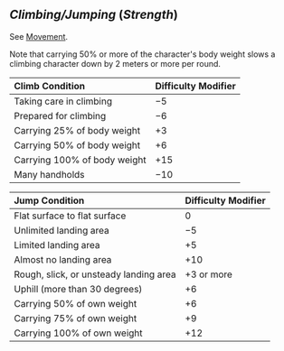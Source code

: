 ## *Climbing/Jumping* (*Strength*)

See [Movement](../movement.md).

Note that carrying 50% or more of the character's body weight slows a climbing character down by 2 meters or more per
round.

| Climb Condition              | Difficulty Modifier |
| :--------------------------- | :------------------ |
| Taking care in climbing      | −5                  |
| Prepared for climbing        | −6                  |
| Carrying 25% of body weight  | +3                  |
| Carrying 50% of body weight  | +6                  |
| Carrying 100% of body weight | +15                 |
| Many handholds               | −10                 |

| Jump Condition                         | Difficulty Modifier |
| :------------------------------------- | :------------------ |
| Flat surface to flat surface           | 0                   |
| Unlimited landing area                 | −5                  |
| Limited landing area                   | +5                  |
| Almost no landing area                 | +10                 |
| Rough, slick, or unsteady landing area | +3 or more          |
| Uphill (more than 30 degrees)          | +6                  |
| Carrying 50% of own weight             | +6                  |
| Carrying 75% of own weight             | +9                  |
| Carrying 100% of own weight            | +12                 |
